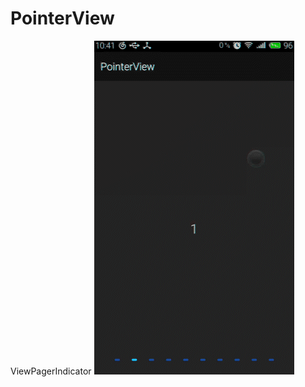 # PointerView
ViewPagerIndicator
![PointerView Sample Screenshots][1]



[1]: https://raw.githubusercontent.com/Tinkling/PointerView/master/sample/sample.gif
